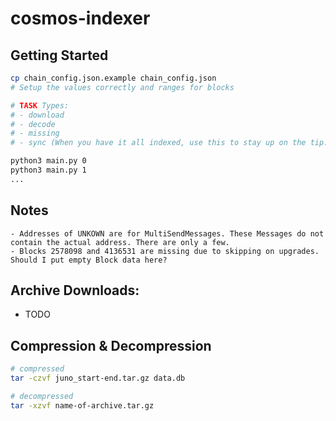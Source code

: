 # cosmos-indexer

## Getting Started

```bash
cp chain_config.json.example chain_config.json
# Setup the values correctly and ranges for blocks

# TASK Types:
# - download
# - decode
# - missing
# - sync (When you have it all indexed, use this to stay up on the tip. This gets latest chain & downloaded, and downloads / decodes all inbetween)

python3 main.py 0
python3 main.py 1
...
```

## Notes

```text
- Addresses of UNKOWN are for MultiSendMessages. These Messages do not contain the actual address. There are only a few.
- Blocks 2578098 and 4136531 are missing due to skipping on upgrades. Should I put empty Block data here?
```

## Archive Downloads:

- TODO

## Compression & Decompression

```bash
# compressed
tar -czvf juno_start-end.tar.gz data.db

# decompressed
tar -xzvf name-of-archive.tar.gz
```
